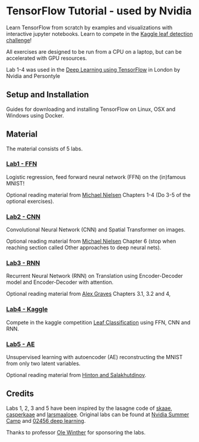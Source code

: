 # TensorFlow Tutorial - used by Nvidia
Learn TensorFlow from scratch by examples and visualizations with interactive jupyter notebooks. Learn to compete in the [Kaggle leaf detection challenge](https://www.kaggle.com/c/leaf-classification)!

All exercises are designed to be run from a CPU on a laptop, but can be accelerated with GPU resources.

Lab 1-4 was used in the [Deep Learning using TensorFlow](http://www.eventbrite.com/e/deep-learning-using-tensorflow-tickets-27071720244#) in London by Nvidia and Persontyle

## Setup and Installation

Guides for downloading and installing TensorFlow on Linux, OSX and Windows using Docker.

## Material

The material consists of 5 labs.

### [Lab1 - FFN](https://github.com/alrojo/tensorflow-tutorial/tree/master/lab1_FFN)

Logistic regression, feed forward neural network (FFN) on the (in)famous MNIST!

Optional reading material from [Michael Nielsen](http://neuralnetworksanddeeplearning.com/) Chapters 1-4 (Do 3-5 of the optional exercises).

### [Lab2 - CNN](https://github.com/alrojo/tensorflow-tutorial/tree/master/lab2_CNN)

Convolutional Neural Network (CNN) and Spatial Transformer on images.

Optional reading material from [Michael Nielsen](http://neuralnetworksanddeeplearning.com/) Chapter 6 (stop when reaching section called Other approaches to deep neural nets).

### [Lab3 - RNN](https://github.com/alrojo/tensorflow-tutorial/tree/master/lab3_RNN)

Recurrent Neural Network (RNN) on Translation using Encoder-Decoder model and Encoder-Decoder with attention.

Optional reading material from [Alex Graves](https://www.cs.toronto.edu/~graves/preprint.pdf) Chapters 3.1, 3.2 and 4,

### [Lab4 - Kaggle](https://github.com/alrojo/tensorflow-tutorial/tree/master/lab4_Kaggle)

Compete in the kaggle competition [Leaf Classification](https://www.kaggle.com/c/leaf-classification) using FFN, CNN and RNN.

### [Lab5 - AE](https://github.com/alrojo/tensorflow-tutorial/tree/master/lab5_AE)

Unsupervised learning with autoencoder (AE) reconstructing the MNIST from only two latent variables.

Optional reading material from [Hinton and Salakhutdinov](https://www.cs.toronto.edu/~hinton/science.pdf).

## Credits

Labs 1, 2, 3 and 5 have been inspired by the lasagne code of [skaae](https://github.com/skaae), [casperkaae](https://github.com/casperkaae) and [larsmaaloee](https://github.com/larsmaaloee). Original labs can be found at [Nvidia Summer Camp](https://github.com/DeepLearningDTU/nvidia_deep_learning_summercamp_2016) and [02456 deep learning](https://github.com/DeepLearningDTU/02456-deep-learning).

Thanks to professor [Ole Winther](http://cogsys.imm.dtu.dk/staff/winther/) for sponsoring the labs.
